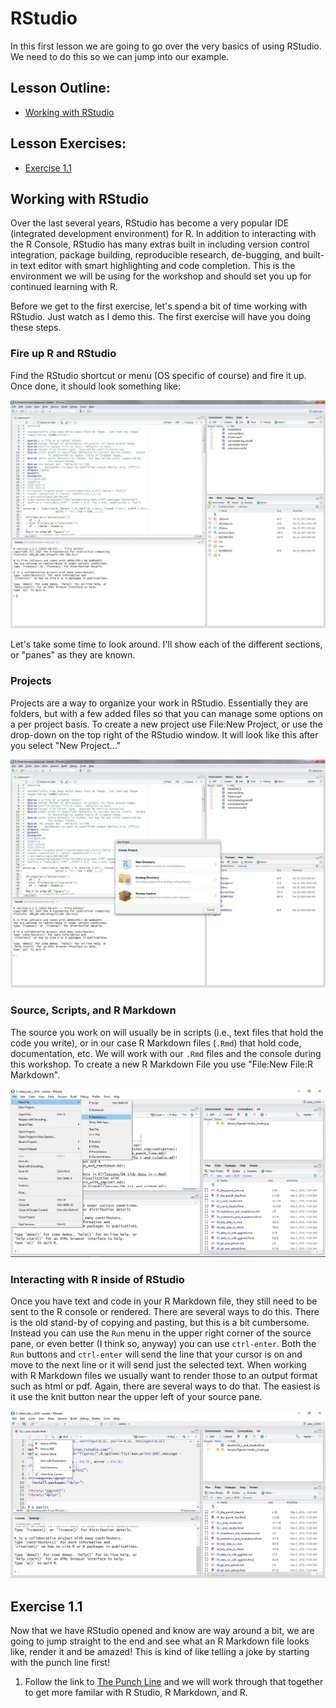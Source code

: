 

# RStudio

In this first lesson we are going to go over the very basics of using RStudio.  We need to do this so we can jump into our example.

## Lesson Outline:

- [Working with RStudio](#working-with-rstudio)

## Lesson Exercises:
- [Exercise 1.1](#exercise-11)

## Working with RStudio
Over the last several years, RStudio has become a very popular IDE (integrated development environment) for R. In addition to interacting with the R Console, RStudio has many extras built in including version control integration, package building, reproducible research, de-bugging, and built-in text editor with smart highlighting and code completion.  This is the environment we will be using for the workshop and should set you up for continued learning with R.

Before we get to the first exercise, let's spend a bit of time working with RStudio. Just watch as I demo this.  The first exercise will have you doing these steps.

### Fire up R and RStudio
Find the RStudio shortcut or menu (OS specific of course) and fire it up.  Once done, it should look something like:

![rstudio](figures/rstudio.jpg)


Let's take some time to look around.  I'll show each of the different sections, or "panes" as they are known.

### Projects

Projects are a way to organize your work in RStudio.  Essentially they are folders, but with a few added files so that you can manage some options on a per project basis.  To create a new project use File:New Project, or use the drop-down on the top right of the RStudio window.  It will look like this after you select "New Project..."

![rstudio proj](figures/rstudio_proj.jpg)

### Source, Scripts, and R Markdown

The source you work on will usually be in scripts (i.e., text files that hold the code you write), or in our case R Markdown files (`.Rmd`) that hold code, documentation, etc.  We will work with our `.Rmd` files and the console during this workshop.  To create a new R Markdown File you use "File:New File:R Markdown".

![rstudio script](figures/rstudio_rmark.jpg)


### Interacting with R inside of RStudio

Once you have text and code in your R Markdown file, they still need to be sent to the R console or rendered.  There are several ways to do this.  There is the old stand-by of copying and pasting, but this is a bit cumbersome.  Instead you can use the `Run` menu in the upper right corner of the source pane, or even better (I think so, anyway) you can use `ctrl-enter`.  Both the `Run` buttons and `ctrl-enter` will send the line that your cursor is on and move to the next line or it will send just the selected text. When working with R Markdown files we usually want to render those to an output format such as html or pdf.  Again, there are several ways to do that.  The easiest is it use the knit button near the upper left of your source pane.

![rstudio-script](figures/rstudio_knit.jpg)

## Exercise 1.1

Now that we have RStudio opened and know are way around a bit, we are going to jump straight to the end and see what an R Markdown file looks like, render it and be amazed!  This is kind of like telling a joke by starting with the punch line first!

1. Follow the link to [The Punch Line](punchline.md) and we will work through that together to get more familar with R Studio, R Markdown, and R. 

